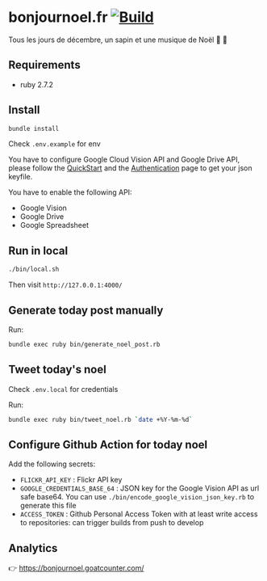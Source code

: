 # bonjournoel.fr [![Build](https://github.com/skelz0r/bonjournoel.fr/actions/workflows/build.yml/badge.svg)](https://github.com/skelz0r/bonjournoel.fr/actions/workflows/build.yml)

Tous les jours de décembre, un sapin et une musique de Noël 🎄 🎅

## Requirements

- ruby 2.7.2

## Install

```sh
bundle install
```

Check `.env.example` for env

You have to configure Google Cloud Vision API and Google Drive API, please follow the
[QuickStart](https://github.com/googleapis/google-cloud-ruby/tree/master/google-cloud-vision#quick-start)
and the
[Authentication](https://github.com/googleapis/google-cloud-ruby/blob/master/google-cloud-vision/AUTHENTICATION.md)
page to get your json keyfile.

You have to enable the following API:

- Google Vision
- Google Drive
- Google Spreadsheet

## Run in local

```sh
./bin/local.sh
```

Then visit `http://127.0.0.1:4000/`

## Generate today post manually

Run:

```sh
bundle exec ruby bin/generate_noel_post.rb
```

## Tweet today's noel

Check `.env.local` for credentials

Run:

```sh
bundle exec ruby bin/tweet_noel.rb `date +%Y-%m-%d`
```

## Configure Github Action for today noel

Add the following secrets:

- `FLICKR_API_KEY` : Flickr API key
- `GOOGLE_CREDENTIALS_BASE_64` : JSON key for the Google Vision API as url safe
  base64. You can use `./bin/encode_google_vision_json_key.rb` to generate this file
- `ACCESS_TOKEN` : Github Personal Access Token with at least write access to
  repositories: can trigger builds from push to develop

## Analytics

👉 https://bonjournoel.goatcounter.com/
